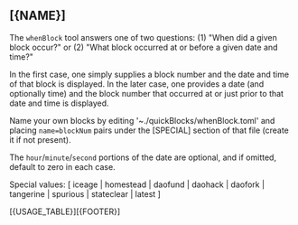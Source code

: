 ## [{NAME}]

The `whenBlock` tool answers one of two questions: (1) "When did a given block occur?" or (2) "What block occurred at or before a given date and time?"

In the first case, one simply supplies a block number and the date and time of that block is displayed. In the later case, one provides a date (and optionally time) and the block number that 
occurred at or just prior to that date and time is displayed.

Name your own blocks by editing '~./quickBlocks/whenBlock.toml' and placing `name=blockNum` pairs under the [SPECIAL] section of that file (create it if not present).

The `hour`/`minute`/`second` portions of the date are optional, and if omitted, default to zero in each case.

   Special values: [ iceage | homestead | daofund | daohack | daofork | tangerine | spurious | stateclear | latest ]

[{USAGE_TABLE}][{FOOTER}]
